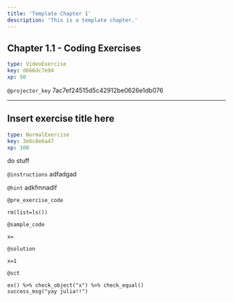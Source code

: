 ```yaml
---
title: 'Template Chapter 1'
description: 'This is a template chapter.'
---
```


## Chapter 1.1 - Coding Exercises

```yaml
type: VideoExercise
key: d666dc7e94
xp: 50
```

`@projector_key`
7ac7ef24515d5c42912be0626e1db076

---

## Insert exercise title here

```yaml
type: NormalExercise
key: 3e6c8e6a47
xp: 100
```

do stuff

`@instructions`
adfadgad

`@hint`
adkfmnadlf

`@pre_exercise_code`
```{r}
rm(list=ls())
```

`@sample_code`
```{r}
x=
```

`@solution`
```{r}
x=1
```

`@sct`
```{r}
ex() %>% check_object("x") %>% check_equal()
success_msg("yay julia!!")
```
